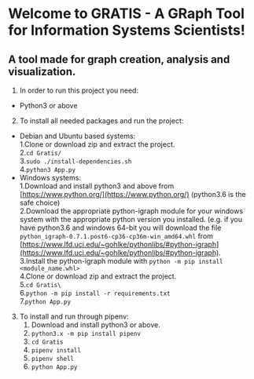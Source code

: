 # Welcome to GRATIS - A GRaph Tool for Information Systems Scientists!

## A tool made for graph creation, analysis and visualization.


1. In order to run this project you need:
 * Python3 or above

2. To install all needed packages and run the project:
 - Debian and Ubuntu based systems:  
  1.Clone or download zip and extract the project.  
  2.`cd Gratis/`  
  3.`sudo ./install-dependencies.sh`  
  4.`python3 App.py`
 - Windows systems:  
  1.Download and install python3 and above from [https://www.python.org/](https://www.python.org/) (python3.6 is the safe choice)  
  2.Download the appropriate python-igraph module for your windows system with the appropriate python version you installed. (e.g. if you have python3.6 and windows 64-bit you will download the file `python_igraph‑0.7.1.post6‑cp36‑cp36m‑win_amd64.whl` from [https://www.lfd.uci.edu/~gohlke/pythonlibs/#python-igraph](https://www.lfd.uci.edu/~gohlke/pythonlibs/#python-igraph).  
  3.Install the python-igraph module with `python -m pip install <module_name.whl>`  
  4.Clone or download zip and extract the project.  
  5.`cd Gratis\`  
  6.`python -m pip install -r requirements.txt`  
  7.`python App.py`

3. To install and run through pipenv:
   1. Download and install python3 or above.
   2. `python3.x -m pip install pipenv`
   3. `cd Gratis`
   4. `pipenv install`
   5. `pipenv shell`
   6. `python App.py`
